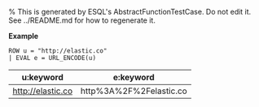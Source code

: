 % This is generated by ESQL's AbstractFunctionTestCase. Do not edit it. See ../README.md for how to regenerate it.

**Example**

```esql
ROW u = "http://elastic.co"
| EVAL e = URL_ENCODE(u)
```

| u:keyword | e:keyword |
| --- | --- |
| http://elastic.co | http%3A%2F%2Felastic.co |


